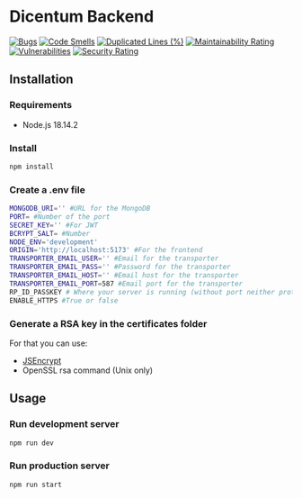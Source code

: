 # Dicentum Backend

[![Bugs](https://sonarcloud.io/api/project_badges/measure?project=Dicentum_dicentum-backend&metric=bugs)](https://sonarcloud.io/summary/new_code?id=Dicentum_dicentum-backend) [![Code Smells](https://sonarcloud.io/api/project_badges/measure?project=Dicentum_dicentum-backend&metric=code_smells)](https://sonarcloud.io/summary/new_code?id=Dicentum_dicentum-backend) [![Duplicated Lines (%)](https://sonarcloud.io/api/project_badges/measure?project=Dicentum_dicentum-backend&metric=duplicated_lines_density)](https://sonarcloud.io/summary/new_code?id=Dicentum_dicentum-backend) [![Maintainability Rating](https://sonarcloud.io/api/project_badges/measure?project=Dicentum_dicentum-backend&metric=sqale_rating)](https://sonarcloud.io/summary/new_code?id=Dicentum_dicentum-backend) [![Vulnerabilities](https://sonarcloud.io/api/project_badges/measure?project=Dicentum_dicentum-backend&metric=vulnerabilities)](https://sonarcloud.io/summary/new_code?id=Dicentum_dicentum-backend) [![Security Rating](https://sonarcloud.io/api/project_badges/measure?project=Dicentum_dicentum-backend&metric=security_rating)](https://sonarcloud.io/summary/new_code?id=Dicentum_dicentum-backend)

## Installation
### Requirements
- Node.js 18.14.2
### Install
```bash
npm install
```
### Create a .env file
```bash
MONGODB_URI='' #URL for the MongoDB
PORT= #Number of the port
SECRET_KEY='' #For JWT
BCRYPT_SALT= #Number
NODE_ENV='development'
ORIGIN='http://localhost:5173' #For the frontend
TRANSPORTER_EMAIL_USER='' #Email for the transporter
TRANSPORTER_EMAIL_PASS='' #Password for the transporter
TRANSPORTER_EMAIL_HOST='' #Email host for the transporter
TRANSPORTER_EMAIL_PORT=587 #Email port for the transporter
RP_ID_PASSKEY # Where your server is running (without port neither protocol)
ENABLE_HTTPS #True or false
```
### Generate a RSA key in the certificates folder
For that you can use:
  - [JSEncrypt](https://travistidwell.com/jsencrypt/demo/)
  - OpenSSL rsa command (Unix only)

## Usage
### Run development server
```bash
npm run dev
```
### Run production server
```bash
npm run start
```
